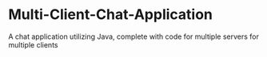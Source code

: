 # Multi-Client-Chat-Application
A chat application utilizing Java, complete with code for multiple servers for multiple clients
